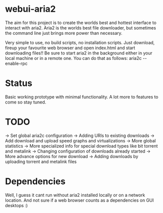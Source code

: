 webui-aria2
===========

The aim for this project is to create the worlds best and hottest interface to interact with aria2. Aria2 is the worlds best file downloader, but sometimes the command line just brings more power than necessary.

Very simple to use, no build scripts, no installation scripts. Just download, fireup your favourite web browser and open index.html and start downloading files!! Be sure to start aria2 in the background either in your local machine or in a remote one. You can do that as follows:
aria2c --enable-rpc

Status
===========
Basic working prototype with minimal functionality. A lot more to features to come so stay tuned.

TODO
===========
-> Set global aria2c configuration
-> Adding URIs to existing downloads
-> Add download and upload speed graphs and virtualizations
-> More global statistics
-> More specialized info for special download types like bit torrent and metalink
-> Changing configuration of downloads already started
-> More advance options for new download
-> Adding downloads by uploading torrent and metalink files


Dependencies
===========
Well, I guess it cant run without aria2 installed locally or on a network location. And not sure if a web browser counts as a dependencies on GUI desktops :)

